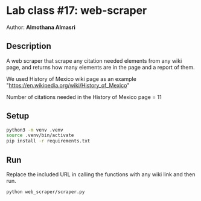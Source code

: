 # Lab class #17: web-scraper

Author: **Almothana Almasri**

## Description

A web scraper that scrape any citation needed elements from any wiki page, and returns how many elements are in the page and a report of them.

We used History of Mexico wiki page as an example "https://en.wikipedia.org/wiki/History_of_Mexico"

Number of citations needed in the History of Mexico page = 11

## Setup

```bash
python3 -m venv .venv
source .venv/bin/activate
pip install -r requirements.txt
```

## Run

Replace the included URL in calling the functions with any wiki link and then run.

```bash
python web_scraper/scraper.py
```
